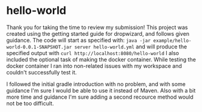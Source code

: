 # hello-world

Thank you for taking the time to review my submission!  This project was created using the getting started guide for dropwizard, and follows given guidance.  The code will start as specified with: `java -jar example/hello-world-0.0.1-SNAPSHOT.jar server hello-world.yml` and will produce the specified output with `curl http://localhost:8080/hello-world` 
I also included the optional task of making the docker container.  While testing the docker container I ran into non-related issues with my workspace and couldn't successfully test it.

I followed the initial gradle introduction with no problem, and with some guidance I'm sure I would be able to use it instead of Maven. Also with a bit more time and guidance I'm sure adding a second recource method would not be too difficult.








